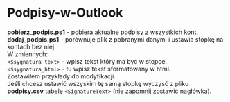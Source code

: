 # Podpisy-w-Outlook

**pobierz_podpis.ps1** - pobiera aktualne podpisy z wszystkich kont.  
**dodaj_podpis.ps1** - porównuje plik z pobranymi danymi i ustawia stopkę na kontach bez niej.  
W zmiennych:  
`<$sygnatura_text>` - wpisz tekst który ma być w stopce.  
`<$sygnatura_html>` - tu wpisz tekst sformatowany w html.  
Zostawiłem przykłady do modyfikacji.  
Jeśli chcesz ustawić wszyskim tę samą stopkę wyczysć z pliku **podpisy.csv** tabelę `<SignatureText>` (nie zapomnij zostawić nagłówka).  
